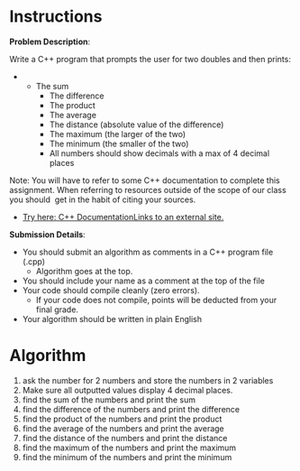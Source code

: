 # Instructions
**Problem Description**: 

Write a C++ program that prompts the user for two doubles and then prints:

- - The sum
    - The difference
    - The product
    - The average
    - The distance (absolute value of the difference)
    - The maximum (the larger of the two)
    - The minimum (the smaller of the two)
    - All numbers should show decimals with a max of 4 decimal places

Note: You will have to refer to some C++ documentation to complete this assignment. When referring to resources outside of the scope of our class you should  get in the habit of citing your sources. 

- [Try here: C++ DocumentationLinks to an external site.](https://devdocs.io/cpp/)

**Submission Details**: 

- You should submit an algorithm as comments in a C++ program file (.cpp)
	- Algorithm goes at the top.
- You should include your name as a comment at the top of the file 
- Your code should compile cleanly (zero errors). 
    - If your code does not compile, points will be deducted from your final grade. 
- Your algorithm should be written in plain English
# Algorithm
1. ask the number for 2 numbers and store the numbers in 2 variables
2. Make sure all outputted values display 4 decimal places.
3. find the sum of the numbers and print the sum
4. find the difference of the numbers and print the difference
5. find the product of the numbers and print the product
6. find the average of the numbers and print the average
7. find the distance of the numbers and print the distance
8. find the maximum of the numbers and print the maximum
9. find the minimum of the numbers and print the minimum